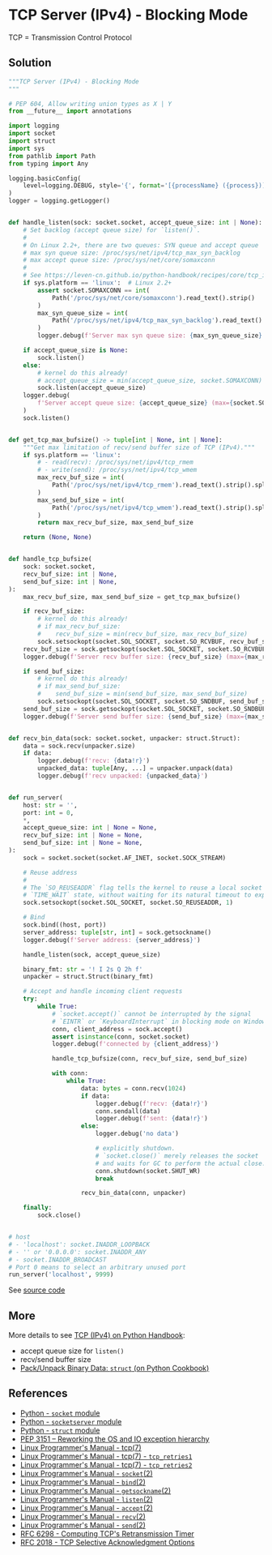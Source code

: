 # TCP Server (IPv4) - Blocking Mode

TCP = Transmission Control Protocol

## Solution

```python
"""TCP Server (IPv4) - Blocking Mode
"""

# PEP 604, Allow writing union types as X | Y
from __future__ import annotations

import logging
import socket
import struct
import sys
from pathlib import Path
from typing import Any

logging.basicConfig(
    level=logging.DEBUG, style='{', format='[{processName} ({process})] {message}'
)
logger = logging.getLogger()


def handle_listen(sock: socket.socket, accept_queue_size: int | None):
    # Set backlog (accept queue size) for `listen()`.
    #
    # On Linux 2.2+, there are two queues: SYN queue and accept queue
    # max syn queue size: /proc/sys/net/ipv4/tcp_max_syn_backlog
    # max accept queue size: /proc/sys/net/core/somaxconn
    #
    # See https://leven-cn.github.io/python-handbook/recipes/core/tcp_ipv4
    if sys.platform == 'linux':  # Linux 2.2+
        assert socket.SOMAXCONN == int(
            Path('/proc/sys/net/core/somaxconn').read_text().strip()
        )
        max_syn_queue_size = int(
            Path('/proc/sys/net/ipv4/tcp_max_syn_backlog').read_text().strip()
        )
        logger.debug(f'Server max syn queue size: {max_syn_queue_size}')

    if accept_queue_size is None:
        sock.listen()
    else:
        # kernel do this already!
        # accept_queue_size = min(accept_queue_size, socket.SOMAXCONN)
        sock.listen(accept_queue_size)
    logger.debug(
        f'Server accept queue size: {accept_queue_size} (max={socket.SOMAXCONN})'
    )
    sock.listen()


def get_tcp_max_bufsize() -> tuple[int | None, int | None]:
    """Get max limitation of recv/send buffer size of TCP (IPv4)."""
    if sys.platform == 'linux':
        # - read(recv): /proc/sys/net/ipv4/tcp_rmem
        # - write(send): /proc/sys/net/ipv4/tcp_wmem
        max_recv_buf_size = int(
            Path('/proc/sys/net/ipv4/tcp_rmem').read_text().strip().split()[2].strip()
        )
        max_send_buf_size = int(
            Path('/proc/sys/net/ipv4/tcp_wmem').read_text().strip().split()[2].strip()
        )
        return max_recv_buf_size, max_send_buf_size

    return (None, None)


def handle_tcp_bufsize(
    sock: socket.socket,
    recv_buf_size: int | None,
    send_buf_size: int | None,
):
    max_recv_buf_size, max_send_buf_size = get_tcp_max_bufsize()

    if recv_buf_size:
        # kernel do this already!
        # if max_recv_buf_size:
        #    recv_buf_size = min(recv_buf_size, max_recv_buf_size)
        sock.setsockopt(socket.SOL_SOCKET, socket.SO_RCVBUF, recv_buf_size)
    recv_buf_size = sock.getsockopt(socket.SOL_SOCKET, socket.SO_RCVBUF)
    logger.debug(f'Server recv buffer size: {recv_buf_size} (max={max_recv_buf_size})')

    if send_buf_size:
        # kernel do this already!
        # if max_send_buf_size:
        #    send_buf_size = min(send_buf_size, max_send_buf_size)
        sock.setsockopt(socket.SOL_SOCKET, socket.SO_SNDBUF, send_buf_size)
    send_buf_size = sock.getsockopt(socket.SOL_SOCKET, socket.SO_SNDBUF)
    logger.debug(f'Server send buffer size: {send_buf_size} (max={max_send_buf_size})')


def recv_bin_data(sock: socket.socket, unpacker: struct.Struct):
    data = sock.recv(unpacker.size)
    if data:
        logger.debug(f'recv: {data!r}')
        unpacked_data: tuple[Any, ...] = unpacker.unpack(data)
        logger.debug(f'recv unpacked: {unpacked_data}')


def run_server(
    host: str = '',
    port: int = 0,
    *,
    accept_queue_size: int | None = None,
    recv_buf_size: int | None = None,
    send_buf_size: int | None = None,
):
    sock = socket.socket(socket.AF_INET, socket.SOCK_STREAM)

    # Reuse address
    #
    # The `SO_REUSEADDR` flag tells the kernel to reuse a local socket in
    # `TIME_WAIT` state, without waiting for its natural timeout to expire
    sock.setsockopt(socket.SOL_SOCKET, socket.SO_REUSEADDR, 1)

    # Bind
    sock.bind((host, port))
    server_address: tuple[str, int] = sock.getsockname()
    logger.debug(f'Server address: {server_address}')

    handle_listen(sock, accept_queue_size)

    binary_fmt: str = '! I 2s Q 2h f'
    unpacker = struct.Struct(binary_fmt)

    # Accept and handle incoming client requests
    try:
        while True:
            # `socket.accept()` cannot be interrupted by the signal
            # `EINTR` or `KeyboardInterrupt` in blocking mode on Windows.
            conn, client_address = sock.accept()
            assert isinstance(conn, socket.socket)
            logger.debug(f'connected by {client_address}')

            handle_tcp_bufsize(conn, recv_buf_size, send_buf_size)

            with conn:
                while True:
                    data: bytes = conn.recv(1024)
                    if data:
                        logger.debug(f'recv: {data!r}')
                        conn.sendall(data)
                        logger.debug(f'sent: {data!r}')
                    else:
                        logger.debug('no data')

                        # explicitly shutdown.
                        # `socket.close()` merely releases the socket
                        # and waits for GC to perform the actual close.
                        conn.shutdown(socket.SHUT_WR)
                        break

                    recv_bin_data(conn, unpacker)

    finally:
        sock.close()


# host
# - 'localhost': socket.INADDR_LOOPBACK
# - '' or '0.0.0.0': socket.INADDR_ANY
# - socket.INADDR_BROADCAST
# Port 0 means to select an arbitrary unused port
run_server('localhost', 9999)
```

See [source code](https://github.com/leven-cn/python-cookbook/blob/main/examples/core/tcp_server_ipv4_blocking.py)

## More

More details to see [TCP (IPv4) on Python Handbook](https://leven-cn.github.io/python-handbook/recipes/core/tcp_ipv4):

- accept queue size for `listen()`
- recv/send buffer size
- [Pack/Unpack Binary Data: `struct` (on Python Cookbook)](struct)

## References

- [Python - `socket` module](https://docs.python.org/3/library/socket.html)
- [Python - `socketserver` module](https://docs.python.org/3/library/socketserver.html)
- [Python - `struct` module](https://docs.python.org/3/library/struct.html)
- [PEP 3151 – Reworking the OS and IO exception hierarchy](https://peps.python.org/pep-3151/)
- [Linux Programmer's Manual - tcp(7)](https://manpages.debian.org/bullseye/manpages/tcp.7.en.html)
- [Linux Programmer's Manual - tcp(7) - `tcp_retries1`](https://manpages.debian.org/bullseye/manpages/tcp.7.en.html#tcp_retries1)
- [Linux Programmer's Manual - tcp(7) - `tcp_retries2`](https://manpages.debian.org/bullseye/manpages/tcp.7.en.html#tcp_retries2)
- [Linux Programmer's Manual - `socket`(2)](https://manpages.debian.org/bullseye/manpages-dev/socket.2.en.html)
- [Linux Programmer's Manual - `bind`(2)](https://manpages.debian.org/bullseye/manpages-dev/bind.2.en.html)
- [Linux Programmer's Manual - `getsockname`(2)](https://manpages.debian.org/bullseye/manpages-dev/getsockname.2.en.html)
- [Linux Programmer's Manual - `listen`(2)](https://manpages.debian.org/bullseye/manpages-dev/listen.2.en.html)
- [Linux Programmer's Manual - `accept`(2)](https://manpages.debian.org/bullseye/manpages-dev/accept.2.en.html)
- [Linux Programmer's Manual - `recv`(2)](https://manpages.debian.org/bullseye/manpages-dev/recv.2.en.html)
- [Linux Programmer's Manual - `send`(2)](https://manpages.debian.org/bullseye/manpages-dev/send.2.en.html)
- [RFC 6298 - Computing TCP's Retransmission Timer](https://datatracker.ietf.org/doc/html/rfc6298.html)
- [RFC 2018 - TCP Selective Acknowledgment Options](https://datatracker.ietf.org/doc/html/rfc2018.html)
